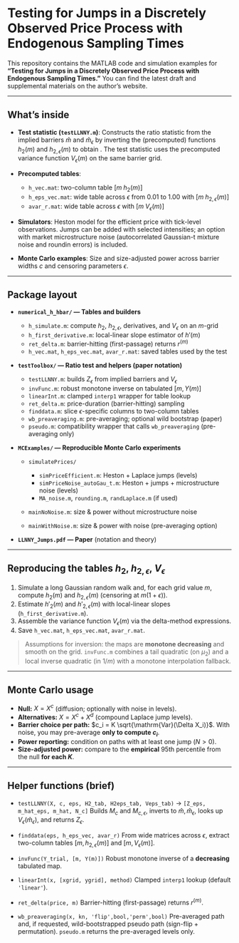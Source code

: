 # Testing for Jumps in a Discretely Observed Price Process with Endogenous Sampling Times

This repository contains the MATLAB code and simulation examples for **“Testing for Jumps in a Discretely Observed Price Process with Endogenous Sampling Times.”**
You can find the latest draft and supplemental materials on the author’s website.

---

## What’s inside

* **Test statistic (`testLLNNY.m`)**:
Constructs the ratio statistic from the implied barriers $\widehat m$ and $\widehat m_{\epsilon}$ by inverting the (precomputed) functions $h_{2}(m)$ and $h_{2,\epsilon}(m)$ to obtain . The test statistic uses the precomputed variance function $V_{\epsilon}(m)$ on the same barrier grid.

* **Precomputed tables**:

  * `h_vec.mat`: two-column table $[m\; h_{2}(m)]$
  * `h_eps_vec.mat`: wide table across $\epsilon$ from 0.01 to 1.00 with $[m\; h_{2,\epsilon}(m)]$
  * `avar_r.mat`: wide table across $\epsilon$ with $[m\; V_{\epsilon}(m)]$

* **Simulators**:
  Heston model for the efficient price with tick-level observations. Jumps can be added with selected intensities; an option with market microstructure noise (autocorrelated Gaussian-t mixture noise and roundin errors) is included.

* **Monte Carlo examples**:
  Size and size-adjusted power across barrier widths $c$ and censoring parameters $\epsilon$.

---

## Package layout

* **`numerical_h_hbar/` — Tables and builders**

  * `h_simulate.m`: compute $h_{2}$, $h_{2,\epsilon}$, derivatives, and $V_{\epsilon}$ on an $m$-grid
  * `h_first_derivative.m`: local-linear slope estimator of $h'(m)$
  * `ret_delta.m`: barrier-hitting (first-passage) returns $r^{(m)}$
  * `h_vec.mat`, `h_eps_vec.mat`, `avar_r.mat`: saved tables used by the test

* **`testToolbox/` — Ratio test and helpers (paper notation)**

  * `testLLNNY.m`: builds $Z_{\epsilon}$ from implied barriers and $V_{\epsilon}$
  * `invFunc.m`: robust monotone inverse on tabulated $[m, Y(m)]$
  * `linearInt.m`: clamped `interp1` wrapper for table lookup
  * `ret_delta.m`: price-duration (barrier-hitting) sampling
  * `finddata.m`: slice $\epsilon$-specific columns to two-column tables
  * `wb_preaveraging.m`: pre-averaging; optional wild bootstrap (paper)
  * `pseudo.m`: compatibility wrapper that calls `wb_preaveraging` (pre-averaging only)

* **`MCExamples/` — Reproducible Monte Carlo experiments**

  * `simulatePrices/`

    * `simPriceEfficient.m`: Heston + Laplace jumps (levels)
    * `simPriceNoise_autoGau_t.m`: Heston + jumps + microstructure noise (levels)
    * `MA_noise.m`, `rounding.m`, `randLaplace.m` (if used)
  * `mainNoNoise.m`: size & power without microstructure noise
  * `mainWithNoise.m`: size & power with noise (pre-averaging option)

* **`LLNNY_Jumps.pdf` — Paper** (notation and theory)

---

## Reproducing the tables $h_{2}$, $h_{2,\epsilon}$, $V_{\epsilon}$

1. Simulate a long Gaussian random walk and, for each grid value $m$, compute $h_{2}(m)$ and $h_{2,\epsilon}(m)$ (censoring at $m(1+\epsilon)$).
2. Estimate $h'_{2}(m)$ and $h'_{2,\epsilon}(m)$ with local-linear slopes (`h_first_derivative.m`).
3. Assemble the variance function $V_{\epsilon}(m)$ via the delta-method expressions.
4. Save `h_vec.mat`, `h_eps_vec.mat`, `avar_r.mat`.

> Assumptions for inversion: the maps are **monotone decreasing** and smooth on the grid. `invFunc.m` combines a tail quadratic (on $\mu_2$) and a local inverse quadratic (in $1/m$) with a monotone interpolation fallback.

---

## Monte Carlo usage

* **Null:** $X = X^{c}$ (diffusion; optionally with noise in levels).
* **Alternatives:** $X = X^{c} + X^{d}$ (compound Laplace jump levels).
* **Barrier choice per path:** $c_i = K \sqrt{\mathrm{Var}(\Delta X_i)}$. With noise, you may pre-average **only to compute $c_i$**.
* **Power reporting:** condition on paths with at least one jump ($N>0$).
* **Size-adjusted power:** compare to the **empirical** 95th percentile from the null **for each $K$**.

---

## Helper functions (brief)

* `testLLNNY(X, c, eps, H2_tab, H2eps_tab, Veps_tab)` → `[Z_eps, m_hat_eps, m_hat, N_c]`
  Builds $M_c$ and $M_{c,\epsilon}$, inverts to $\widehat m,\widehat m_{\epsilon}$, looks up $V_{\epsilon}(\widehat m_{\epsilon})$, and returns $Z_{\epsilon}$.

* `finddata(eps, h_eps_vec, avar_r)`
  From wide matrices across $\epsilon$, extract two-column tables $[m, h_{2,\epsilon}(m)]$ and $[m, V_{\epsilon}(m)]$.

* `invFunc(Y_trial, [m, Y(m)])`
  Robust monotone inverse of a **decreasing** tabulated map.

* `linearInt(x, [xgrid, ygrid], method)`
  Clamped `interp1` lookup (default `'linear'`).

* `ret_delta(price, m)`
  Barrier-hitting (first-passage) returns $r^{(m)}$.

* `wb_preaveraging(x, kn, 'flip',bool,'perm',bool)`
  Pre-averaged path and, if requested, wild-bootstrapped pseudo path (sign-flip + permutation).
  `pseudo.m` returns the pre-averaged levels only.
